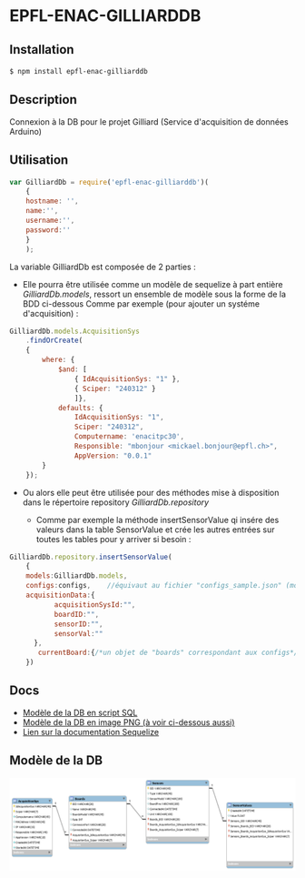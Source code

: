 # EPFL-ENAC-GILLIARDDB

## Installation

```bash
$ npm install epfl-enac-gilliarddb
```

## Description

Connexion à la DB pour le projet Gilliard (Service d'acquisition de données Arduino)

## Utilisation

```js
var GilliardDb = require('epfl-enac-gilliarddb')(
    { 
    hostname: '',
    name:'',
    username:'',
    password:''
    }
    );
```

La variable GilliardDb est composée de 2 parties : 
* Elle pourra être utilisée comme un modèle de sequelize à part entière *GilliardDb.models*, ressort un ensemble de modèle sous la forme de la BDD ci-dessous
Comme par exemple (pour ajouter un systéme d'acquisition) :

```js
GilliardDb.models.AcquisitionSys
    .findOrCreate(
    {
        where: { 
            $and: [
                { IdAcquisitionSys: "1" },
                { Sciper: "240312" }
                ]},
            defaults: {
                IdAcquisitionSys: "1",
                Sciper: "240312",
                Computername: 'enacitpc30',
                Responsible: "mbonjour <mickael.bonjour@epfl.ch>",
                AppVersion: "0.0.1"
        }
    });
```

* Ou alors elle peut être utilisée pour des méthodes mise à disposition dans le répertoire repository *GilliardDb.repository*

    * Comme par exemple la méthode insertSensorValue qi insére des valeurs dans la table SensorValue et crée les autres entrées sur toutes les tables pour y arriver si besoin :

```js
GilliardDb.repository.insertSensorValue(
    {
    models:GilliardDb.models,
    configs:configs,    //équivaut au fichier "configs_sample.json" (modifié et renommé en config.json) du projet Gilliard
    acquisitionData:{
           acquisitionSysId:"",
           boardID:"",
           sensorID:"",
           sensorVal:""
      },
       currentBoard:{/*un objet de "boards" correspondant aux configs*/} 
    })
```

## Docs

* [Modèle de la DB en script SQL](./docs/GilliardDbModel.sql)
* [Modèle de la DB en image PNG (à voir ci-dessous aussi)](./docs/GilliardDbModel.png)
* [Lien sur la documentation Sequelize](http://docs.sequelizejs.com/en/latest/)

## Modèle de la DB

[![Modèle de la DB](./docs/GilliardDbModel.png)](http://enacit2.epfl.ch/)
